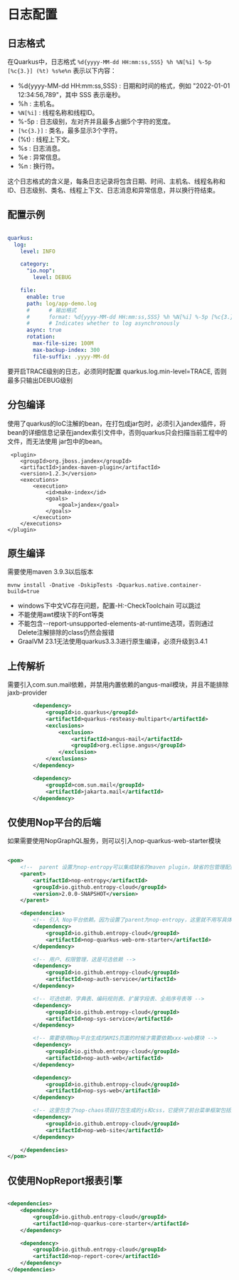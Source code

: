 # 日志配置

## 日志格式

在Quarkus中，日志格式  `%d{yyyy-MM-dd HH:mm:ss,SSS} %h %N[%i] %-5p [%c{3.}] (%t) %s%e%n`  表示以下内容：

- %d{yyyy-MM-dd HH:mm:ss,SSS} : 日期和时间的格式，例如 "2022-01-01 12:34:56,789"，其中 SSS 表示毫秒。
- %h : 主机名。
- `%N[%i]` : 线程名称和线程ID。
- %-5p : 日志级别，左对齐并且最多占据5个字符的宽度。
- `[%c{3.}]` : 类名，最多显示3个字符。
- (%t) : 线程上下文。
- %s : 日志消息。
- %e : 异常信息。
- %n : 换行符。

这个日志格式的含义是，每条日志记录将包含日期、时间、主机名、线程名称和ID、日志级别、类名、线程上下文、日志消息和异常信息，并以换行符结束。

## 配置示例

````yaml

quarkus:
  log:
    level: INFO

    category:
      "io.nop":
        level: DEBUG

    file:
      enable: true
      path: log/app-demo.log
      #      # 输出格式
      #      format: %d{yyyy-MM-dd HH:mm:ss,SSS} %h %N[%i] %-5p [%c{3.}] (%t) %s%e%n
      #      # Indicates whether to log asynchronously
      async: true
      rotation:
        max-file-size: 100M
        max-backup-index: 300
        file-suffix: .yyyy-MM-dd

````

要开启TRACE级别的日志，必须同时配置 quarkus.log.min-level=TRACE, 否则最多只输出DEBUG级别

## 分包编译
使用了quarkus的IoC注解的bean，在打包成jar包时，必须引入jandex插件，将bean的详细信息记录在jandex索引文件中，否则quarkus只会扫描当前工程中的文件，而无法使用
jar包中的bean。

````
 <plugin>
    <groupId>org.jboss.jandex</groupId>
    <artifactId>jandex-maven-plugin</artifactId>
    <version>1.2.3</version>
    <executions>
        <execution>
            <id>make-index</id>
            <goals>
                <goal>jandex</goal>
            </goals>
        </execution>
    </executions>
</plugin>
````

## 原生编译
需要使用maven 3.9.3以后版本

````
mvnw install -Dnative -DskipTests -Dquarkus.native.container-build=true
````

* windows下中文VC存在问题，配置-H:-CheckToolchain 可以跳过
* 不能使用awt模块下的Font等类
* 不能包含--report-unsupported-elements-at-runtime选项，否则通过Delete注解排除的class仍然会报错
* GraalVM 23.1无法使用quarkus3.3.3进行原生编译，必须升级到3.4.1

## 上传解析
需要引入com.sun.mail依赖，并禁用内置依赖的angus-mail模块，并且不能排除jaxb-provider

````xml
        <dependency>
            <groupId>io.quarkus</groupId>
            <artifactId>quarkus-resteasy-multipart</artifactId>
            <exclusions>
                <exclusion>
                    <artifactId>angus-mail</artifactId>
                    <groupId>org.eclipse.angus</groupId>
                </exclusion>
            </exclusions>
        </dependency>

        <dependency>
            <groupId>com.sun.mail</groupId>
            <artifactId>jakarta.mail</artifactId>
        </dependency>
````

## 仅使用Nop平台的后端

如果需要使用NopGraphQL服务，则可以引入nop-quarkus-web-starter模块

````xml

<pom>
    <!--  parent 设置为nop-entropy可以集成缺省的maven plugin，缺省的包管理配置 -->
    <parent>
        <artifactId>nop-entropy</artifactId>
        <groupId>io.github.entropy-cloud</groupId>
        <version>2.0.0-SNAPSHOT</version>
    </parent>

    <dependencies>
        <!-- 引入 Nop平台依赖。因为设置了parent为nop-entropy，这里就不用写具体的包的版本号 -->
        <dependency>
            <groupId>io.github.entropy-cloud</groupId>
            <artifactId>nop-quarkus-web-orm-starter</artifactId>
        </dependency>

        <!-- 用户、权限管理，这是可选依赖 -->
        <dependency>
            <groupId>io.github.entropy-cloud</groupId>
            <artifactId>nop-auth-service</artifactId>
        </dependency>

        <!-- 可选依赖，字典表、编码规则表、扩展字段表、全局序号表等 -->
        <dependency>
            <groupId>io.github.entropy-cloud</groupId>
            <artifactId>nop-sys-service</artifactId>
        </dependency>

        <!-- 需要使用Nop平台生成的AMIS页面的时候才需要依赖xxx-web模块 -->
        <dependency>
            <groupId>io.github.entropy-cloud</groupId>
            <artifactId>nop-auth-web</artifactId>
        </dependency>

        <dependency>
            <groupId>io.github.entropy-cloud</groupId>
            <artifactId>nop-sys-web</artifactId>
        </dependency>

        <!-- 这里包含了nop-chaos项目打包生成的js和css，它提供了前台菜单框架包括登录页面等。如果自己实现前端，可以不依赖这个模块 -->
        <dependency>
            <groupId>io.github.entropy-cloud</groupId>
            <artifactId>nop-web-site</artifactId>
        </dependency>

    </dependencies>
</pom>
````

## 仅使用NopReport报表引擎

````xml

<dependencies>
    <dependency>
        <groupId>io.github.entropy-cloud</groupId>
        <artifactId>nop-quarkus-core-starter</artifactId>
    </dependency>

    <dependency>
        <groupId>io.github.entropy-cloud</groupId>
        <artifactId>nop-report-core</artifactId>
    </dependency>
</dependencies>
````